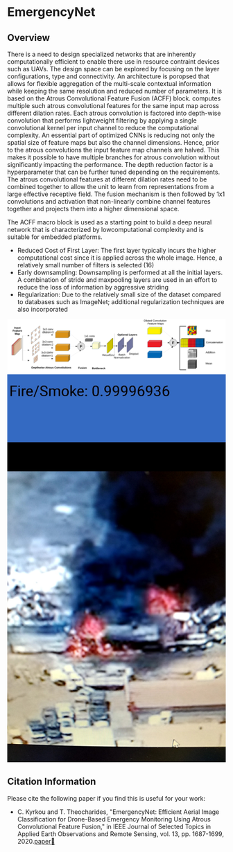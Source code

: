 # EmergencyNet

## Overview
There is a need to design specialized networks that are inherently computationally efficient to enable there use in resource contraint devices such as UAVs. The design space can be explored by focusing on the layer configurations, type and connectivity. An architecture is poropsed that allows for flexible aggregation of the multi-scale contextual information while keeping the same resolution and reduced number of parameters. It is based on the Atrous Convolutional Feature Fusion (ACFF) block. computes multiple such atrous convolutional
features for the same input map across different dilation rates. Each atrous convolution is factored into depth-wise convolution that performs lightweight filtering by applying a single convolutional kernel per input channel to reduce the computational complexity. An essential part of optimized CNNs is reducing not only the spatial size of feature maps but also the channel dimensions. Hence, prior to the atrous convolutions the input feature map channels are halved. This makes it possible to have multiple branches for atrous convolution without significantly impacting the performance. The depth reduction factor is a hyperparameter that can be further tuned depending on the requirements. The atrous convolutional features at different dilation rates need to be combined together to allow the unit to learn from representations from a large effective receptive field. The fusion mechanism is then followed by 1x1 convolutions and activation that non-linearly combine channel features together and projects them into a higher dimensional space.

The ACFF macro block is used as a starting point to build a deep neural network that is characterized by lowcomputational complexity and is suitable for embedded platforms. 
- Reduced Cost of First Layer: The first layer typically incurs the higher computational cost since it is applied across the whole image. Hence, a relatively small number of filters is selected (16)
- Early downsampling: Downsampling is performed at all the initial layers. A combination of stride and maxpooling layers are used in an effort to reduce the loss of information by aggressive striding
- Regularization: Due to the relatively small size of the dataset compared to databases such as ImageNet; additional regularization techniques are also incorporated

<img src="./Figure/Emergency_Net_ACFF.png" width="512">

<img src="./Figure/Android_App.jpg" width="512">

## Citation Information
Please cite the following paper if you find this is useful for your work: 

- C. Kyrkou and T. Theocharides, "EmergencyNet: Efficient Aerial Image Classification for Drone-Based Emergency Monitoring Using Atrous Convolutional Feature Fusion," in IEEE Journal of Selected Topics in Applied Earth Observations and Remote Sensing, vol. 13, pp. 1687-1699, 2020.[paper📜 ](https://ieeexplore.ieee.org/abstract/document/9050881)
